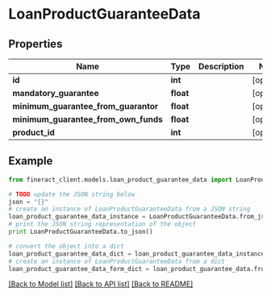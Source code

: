 # LoanProductGuaranteeData


## Properties

Name | Type | Description | Notes
------------ | ------------- | ------------- | -------------
**id** | **int** |  | [optional] 
**mandatory_guarantee** | **float** |  | [optional] 
**minimum_guarantee_from_guarantor** | **float** |  | [optional] 
**minimum_guarantee_from_own_funds** | **float** |  | [optional] 
**product_id** | **int** |  | [optional] 

## Example

```python
from fineract_client.models.loan_product_guarantee_data import LoanProductGuaranteeData

# TODO update the JSON string below
json = "{}"
# create an instance of LoanProductGuaranteeData from a JSON string
loan_product_guarantee_data_instance = LoanProductGuaranteeData.from_json(json)
# print the JSON string representation of the object
print LoanProductGuaranteeData.to_json()

# convert the object into a dict
loan_product_guarantee_data_dict = loan_product_guarantee_data_instance.to_dict()
# create an instance of LoanProductGuaranteeData from a dict
loan_product_guarantee_data_form_dict = loan_product_guarantee_data.from_dict(loan_product_guarantee_data_dict)
```
[[Back to Model list]](../README.md#documentation-for-models) [[Back to API list]](../README.md#documentation-for-api-endpoints) [[Back to README]](../README.md)


